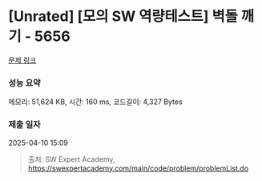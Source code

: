 # [Unrated] [모의 SW 역량테스트] 벽돌 깨기 - 5656 

[문제 링크](https://swexpertacademy.com/main/code/problem/problemDetail.do?contestProbId=AWXRQm6qfL0DFAUo) 

### 성능 요약

메모리: 51,624 KB, 시간: 160 ms, 코드길이: 4,327 Bytes

### 제출 일자

2025-04-10 15:09



> 출처: SW Expert Academy, https://swexpertacademy.com/main/code/problem/problemList.do